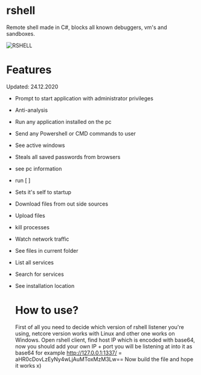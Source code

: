 # rshell
Remote shell made in C#, blocks all known debuggers, vm's and sandboxes.

<img src="https://github.com/spuqe/rshell/blob/main/rshell.jpg?" alt="RSHELL" border="0">

# Features
Updated: 24.12.2020
* Prompt to start application with administrator privileges
* Anti-analysis
* Run any application installed on the pc
* Send any Powershell or CMD commands to user
* See active windows
* Steals all saved passwords from browsers
* see pc information
* run <program> [<arguments> <working dir>]
* Sets it's self to startup
* Download files from out side sources
* Upload files
* kill processes
* Watch network traffic
* See files in current folder
* List all services
* Search for services
* See installation location

  
  # How to use?
  First of all you need to decide which version of rshell listener you're using, netcore version works with Linux and other one works on Windows.
  Open rshell client, find host IP which is encoded with base64, now you should add your own IP + port you will be listening at into it as base64 for example 
  http://127.0.0.1:1337/ = aHR0cDovLzEyNy4wLjAuMToxMzM3Lw==
  Now build the file and hope it works x)
